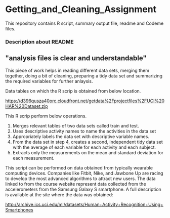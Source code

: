 # Getting_and_Cleaning_Assignment
This repository contains R script, summary output file, readme and Codeme files.

### Description about README
## "analysis files is clear and understandable"

This piece of work helps in reading different data sets, merging them together, doing a bit of cleaning, preparing a tidy data set and summarizing the required variables for further anlaysis.

Data tables on which the R scrip is obtained from below location.

https://d396qusza40orc.cloudfront.net/getdata%2Fprojectfiles%2FUCI%20HAR%20Dataset.zip

This R scrip perform below operations.

1. Merges relevant tables of two data sets called train and test.
3. Uses descriptive activity names to name the activities in the data set
4. Appropriately labels the data set with descriptive variable names.
5. From the data set in step 4, creates a second, independent tidy data set with the average of each variable for each activity and each subject.
2. Extracts only the measurements on the mean and standard deviation for each measurement.

This script can be performed on data obtained from typically wearable computing devices.  Companies like Fitbit, Nike, and Jawbone Up are racing to develop the most advanced algorithms to attract new users. The data linked to from the course website represent data collected from the accelerometers from the Samsung Galaxy S smartphone. A full description is available at the site where the data was obtained:

http://archive.ics.uci.edu/ml/datasets/Human+Activity+Recognition+Using+Smartphones
